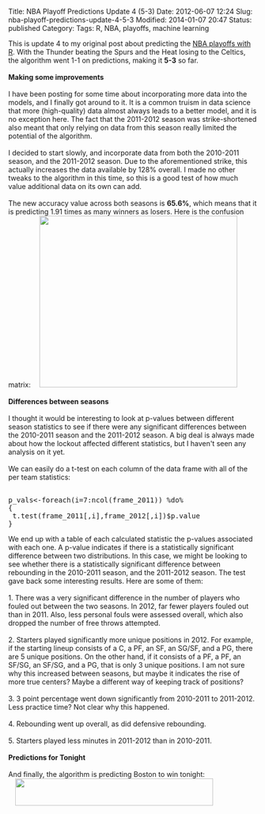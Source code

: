 Title: NBA Playoff Predictions Update 4 (5-3)
Date: 2012-06-07 12:24
Slug: nba-playoff-predictions-update-4-5-3
Modified: 2014-01-07 20:47
Status: published
Category: 
Tags: R, NBA, playoffs, machine learning


<div class='post'>
This is update 4 to my original post about predicting the <a href="http://viksalgorithms.blogspot.com/2012/05/predicting-nba-finals-with-r.html">NBA playoffs with R</a>. With the Thunder beating the Spurs and the Heat losing to the Celtics, the algorithm went 1-1 on predictions, making it <b>5-3</b> so far.<br/><br/> <b>Making some improvements</b><br/><br/> I have been posting for some time about incorporating more data into the models, and I finally got around to it. It is a common truism in data science that more (high-quality) data almost always leads to a better model, and it is no exception here. The fact that the 2011-2012 season was strike-shortened also meant that only relying on data from this season really limited the potential of the algorithm.<br/><br/> I decided to start slowly, and incorporate data from both the 2010-2011 season, and the 2011-2012 season. Due to the aforementioned strike, this actually increases the data available by 128% overall. I made no other tweaks to the algorithm in this time, so this is a good test of how much value additional data on its own can add. <!--more--><br/><br/> The new accuracy value across both seasons is <b>65.6%</b>, which means that it is predicting 1.91 times as many winners as losers. Here is the confusion matrix: <a href="https://vik-affirm-assets.s3-us-west-1.amazonaws.com/conf_mat_new.png" imageanchor="1" style="margin-left:1em; margin-right:1em"><img border="0" height="347" width="400" src="https://vik-affirm-assets.s3-us-west-1.amazonaws.com/conf_mat_new.png" /></a><br/><br/> <b>Differences between seasons</b><br/><br/> I thought it would be interesting to look at p-values between different season statistics to see if there were any significant differences between the 2010-2011 season and the 2011-2012 season. A big deal is always made about how the lockout affected different statistics, but I haven't seen any analysis on it yet.<br/><br/> We can easily do a t-test on each column of the data frame with all of the per team statistics: <pre><br />p_vals<-foreach(i=7:ncol(frame_2011)) %do%<br />{<br /> t.test(frame_2011[,i],frame_2012[,i])$p.value<br />}<br /></pre> We end up with a table of each calculated statistic the p-values associated with each one. A p-value indicates if there is a statistically significant difference between two distributions. In this case, we might be looking to see whether there is a statistically significant difference between rebounding in the 2010-2011 season, and the 2011-2012 season. The test gave back some interesting results. Here are some of them: <br/><br/> 1. There was a very significant difference in the number of players who fouled out between the two seasons. In 2012, far fewer players fouled out than in 2011. Also, less personal fouls were assessed overall, which also dropped the number of free throws attempted.<br/><br/> 2. Starters played significantly more unique positions in 2012. For example, if the starting lineup consists of a C, a PF, an SF, an SG/SF, and a PG, there are 5 unique positions. On the other hand, if it consists of a PF, a PF, an SF/SG, an SF/SG, and a PG, that is only 3 unique positions. I am not sure why this increased between seasons, but maybe it indicates the rise of more true centers? Maybe a different way of keeping track of positions?<br/><br/> 3. 3 point percentage went down significantly from 2010-2011 to 2011-2012. Less practice time? Not clear why this happened.<br/><br/> 4. Rebounding went up overall, as did defensive rebounding.<br/><br/> 5. Starters played less minutes in 2011-2012 than in 2010-2011.<br/><br/> <b>Predictions for Tonight</b><br/><br/> And finally, the algorithm is predicting Boston to win tonight: <a href="https://vik-affirm-assets.s3-us-west-1.amazonaws.com/update_4.png" imageanchor="1" style="margin-left:1em; margin-right:1em"><img border="0" height="55" width="400" src="https://vik-affirm-assets.s3-us-west-1.amazonaws.com/update_4.png" /></a></div>